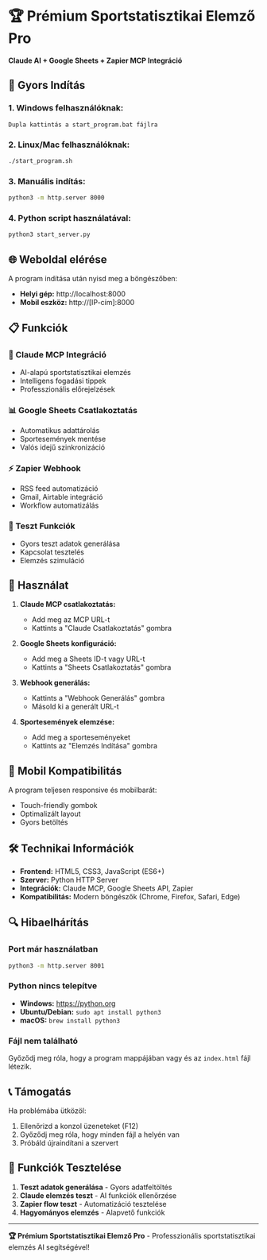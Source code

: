 # 🏆 Prémium Sportstatisztikai Elemző Pro

**Claude AI + Google Sheets + Zapier MCP Integráció**

## 🚀 Gyors Indítás

### 1. **Windows felhasználóknak:**
```
Dupla kattintás a start_program.bat fájlra
```

### 2. **Linux/Mac felhasználóknak:**
```bash
./start_program.sh
```

### 3. **Manuális indítás:**
```bash
python3 -m http.server 8000
```

### 4. **Python script használatával:**
```bash
python3 start_server.py
```

## 🌐 Weboldal elérése

A program indítása után nyisd meg a böngészőben:
- **Helyi gép:** http://localhost:8000
- **Mobil eszköz:** http://[IP-cím]:8000

## 📋 Funkciók

### 🤖 Claude MCP Integráció
- AI-alapú sportstatisztikai elemzés
- Intelligens fogadási tippek
- Professzionális előrejelzések

### 📊 Google Sheets Csatlakoztatás
- Automatikus adattárolás
- Sportesemények mentése
- Valós idejű szinkronizáció

### ⚡ Zapier Webhook
- RSS feed automatizáció
- Gmail, Airtable integráció
- Workflow automatizálás

### 🎲 Teszt Funkciók
- Gyors teszt adatok generálása
- Kapcsolat tesztelés
- Elemzés szimuláció

## 🔧 Használat

1. **Claude MCP csatlakoztatás:**
   - Add meg az MCP URL-t
   - Kattints a "Claude Csatlakoztatás" gombra

2. **Google Sheets konfiguráció:**
   - Add meg a Sheets ID-t vagy URL-t
   - Kattints a "Sheets Csatlakoztatás" gombra

3. **Webhook generálás:**
   - Kattints a "Webhook Generálás" gombra
   - Másold ki a generált URL-t

4. **Sportesemények elemzése:**
   - Add meg a sporteseményeket
   - Kattints az "Elemzés Indítása" gombra

## 📱 Mobil Kompatibilitás

A program teljesen responsive és mobilbarát:
- Touch-friendly gombok
- Optimalizált layout
- Gyors betöltés

## 🛠️ Technikai Információk

- **Frontend:** HTML5, CSS3, JavaScript (ES6+)
- **Szerver:** Python HTTP Server
- **Integrációk:** Claude MCP, Google Sheets API, Zapier
- **Kompatibilitás:** Modern böngészők (Chrome, Firefox, Safari, Edge)

## 🔍 Hibaelhárítás

### Port már használatban
```bash
python3 -m http.server 8001
```

### Python nincs telepítve
- **Windows:** https://python.org
- **Ubuntu/Debian:** `sudo apt install python3`
- **macOS:** `brew install python3`

### Fájl nem található
Győződj meg róla, hogy a program mappájában vagy és az `index.html` fájl létezik.

## 📞 Támogatás

Ha problémába ütközöl:
1. Ellenőrizd a konzol üzeneteket (F12)
2. Győződj meg róla, hogy minden fájl a helyén van
3. Próbáld újraindítani a szervert

## 🎯 Funkciók Tesztelése

1. **Teszt adatok generálása** - Gyors adatfeltöltés
2. **Claude elemzés teszt** - AI funkciók ellenőrzése
3. **Zapier flow teszt** - Automatizáció tesztelése
4. **Hagyományos elemzés** - Alapvető funkciók

---

**🏆 Prémium Sportstatisztikai Elemző Pro** - Professzionális sportstatisztikai elemzés AI segítségével!
